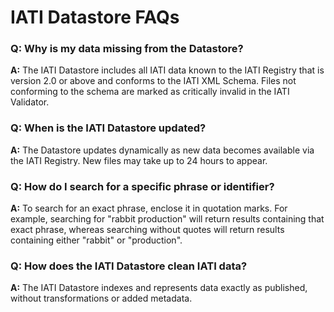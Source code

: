# IATI Datastore FAQs

### Q: Why is my data missing from the Datastore?
**A:** The IATI Datastore includes all IATI data known to the IATI Registry that is version 2.0 or above and conforms to the IATI XML Schema. Files not conforming to the schema are marked as critically invalid in the IATI Validator.

### Q: When is the IATI Datastore updated?
**A:** The Datastore updates dynamically as new data becomes available via the IATI Registry. New files may take up to 24 hours to appear.

### Q: How do I search for a specific phrase or identifier?
**A:** To search for an exact phrase, enclose it in quotation marks. For example, searching for "rabbit production" will return results containing that exact phrase, whereas searching without quotes will return results containing either "rabbit" or "production".

### Q: How does the IATI Datastore clean IATI data?
**A:** The IATI Datastore indexes and represents data exactly as published, without transformations or added metadata.

